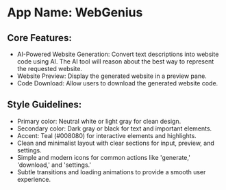 # **App Name**: WebGenius

## Core Features:

- AI-Powered Website Generation: Convert text descriptions into website code using AI. The AI tool will reason about the best way to represent the requested website.
- Website Preview: Display the generated website in a preview pane.
- Code Download: Allow users to download the generated website code.

## Style Guidelines:

- Primary color: Neutral white or light gray for clean design.
- Secondary color: Dark gray or black for text and important elements.
- Accent: Teal (#008080) for interactive elements and highlights.
- Clean and minimalist layout with clear sections for input, preview, and settings.
- Simple and modern icons for common actions like 'generate,' 'download,' and 'settings.'
- Subtle transitions and loading animations to provide a smooth user experience.